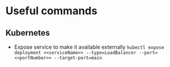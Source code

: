 # Useful commands
## Kubernetes
* Expose service to make it available externally 
  `kubectl expose deployment <<serviceName>> --type=LoadBalancer --port=<<portNumber>> --target-port=main`